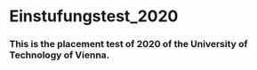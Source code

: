 # Einstufungstest_2020

### This is the placement test of 2020 of the University of Technology of Vienna.
